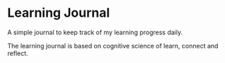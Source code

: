 # Learning Journal

A simple journal to keep track of my learning progress daily.

The learning journal is based on cognitive science of learn, connect and reflect.
